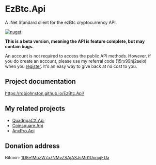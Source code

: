 ﻿# EzBtc.Api
A .Net Standard client for the ezBtc cryptocurrency API. 


[![nuget](https://img.shields.io/nuget/v/EzBtc.Api.svg)](https://www.nuget.org/packages/EzBtc.Api/)

**This is a beta version, meaning the API is feature complete, but may contain bugs.**

An account is not required to access the public API methods. 
However, if you do create an account, please use my referral code (15rx99hj2aeio) when you [register](https://www.ezbtc.ca/register?referral_code=15rx99hj2aeio). 
It's an easy way to give back at no cost to you.

## Project documentation

https://robjohnston.github.io/EzBtc.Api/

## My related projects

* [QuadrigaCX.Api](https://github.com/RobJohnston/QuadrigaCX.Api)
* [Coinsquare.Api](https://github.com/RobJohnston/Coinsquare.Api)
* [AnxPro.Api](https://github.com/RobJohnston/AnxPro.Api)

## Donation address

Bitcoin: [1D8e1MuzW7a7NMvZSAjASJsMd1UonxjFUa](https://robjohnston.github.io/EzBtc.Api/articles/donation.html)
